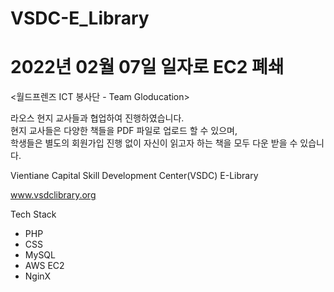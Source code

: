 # VSDC-E_Library

# 2022년 02월 07일 일자로 EC2 폐쇄

<월드프렌즈 ICT 봉사단 - Team Gloducation>

라오스 현지 교사들과 협업하여 진행하였습니다.\
현지 교사들은 다양한 책들을 PDF 파일로 업로드 할 수 있으며,\
학생들은 별도의 회원가입 진행 없이 자신이 읽고자 하는 책을 모두 다운 받을 수 있습니다.

Vientiane Capital Skill Development Center(VSDC) E-Library

www.vsdclibrary.org

Tech Stack
- PHP
- CSS
- MySQL
- AWS EC2
- NginX
